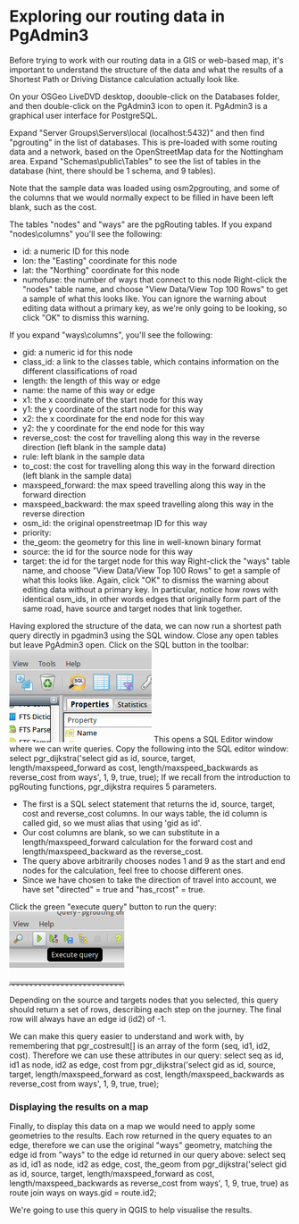 # Exploring our routing data in PgAdmin3

Before trying to work with our routing data in a GIS or web-based map, it's important to understand the structure of the data and what the results of a Shortest Path or Driving Distance calculation actually look like.

On your OSGeo LiveDVD desktop, doouble-click on the Databases folder, and then double-click on the PgAdmin3 icon to open it. PgAdmin3 is a graphical user interface for PostgreSQL.

Expand "Server Groups\Servers\local (localhost:5432)" and then find "pgrouting" in the list of databases. This is pre-loaded with some routing data and a network, based on the OpenStreetMap data for the Nottingham area. Expand "Schemas\public\Tables" to see the list of tables in the database (hint, there should be 1 schema, and 9 tables).

Note that the sample data was loaded using osm2pgrouting, and some of the columns that we would normally expect to be filled in have been left blank, such as the cost. 

The tables "nodes" and "ways" are the pgRouting tables. If you expand "nodes\columns" you'll see the following:
 * id: a numeric ID for this node
 * lon: the "Easting" coordinate for this node
 * lat: the "Northing" coordinate for this node
 * numofuse: the number of ways that connect to this node
Right-click the "nodes" table name, and choose "View Data/View Top 100 Rows" to get a sample of what this looks like. You can ignore the warning about editing data without a primary key, as we're only going to be looking, so click "OK" to dismiss this warning.

If you expand "ways\columns", you'll see the following:
 * gid: a numeric id for this node
 * class_id: a link to the classes table, which contains information on the different classifications of road
 * length: the length of this way or edge
 * name: the name of this way or edge
 * x1: the x coordinate of the start node for this way
 * y1: the y coordinate of the start node for this way
 * x2: the x coordinate for the end node for this way
 * y2: the y coordinate for the end node for this way
 * reverse_cost: the cost for travelling along this way in the reverse direction (left blank in the sample data)
 * rule: left blank in the sample data
 * to_cost: the cost for travelling along this way in the forward direction (left blank in the sample data)
 * maxspeed_forward: the max speed travelling along this way in the forward direction
 * maxspeed_backward: the max speed travelling along this way in the reverse direction
 * osm_id: the original openstreetmap ID for this way
 * priority: 
 * the_geom: the geometry for this line in well-known binary format
 * source: the id for the source node for this way
 * target: the id for the target node for this way
 Right-click the "ways" table name, and choose "View Data/View Top 100 Rows" to get a sample of what this looks like. Again, click "OK" to dismiss the warning about editing data without a primary key. In particular, notice how rows with identical osm_ids, in other words edges that originally form part of the same road, have source and target nodes that link together.

 Having explored the structure of the data, we can now run a shortest path query directly in pgadmin3 using the SQL window. Close any open tables but leave PgAdmin3 open. Click on the SQL button in the toolbar:
 ![SQL](/images/sql_button.png)
 This opens a SQL Editor window where we can write queries. Copy the following into the SQL editor window:
    select pgr_dijkstra('select gid as id, source, target, length/maxspeed_forward as cost, length/maxspeed_backwards as reverse_cost from ways', 1, 9, true, true);
If we recall from the introduction to pgRouting functions, pgr_dijkstra requires 5 parameters. 
 * The first is a SQL select statement that returns the id, source, target, cost and reverse_cost columns. In our ways table, the id column is called gid, so we must alias that using 'gid as id'. 
 * Our cost columns are blank, so we can substitute in a length/maxspeed_forward calculation for the forward cost and length/maxspeed_backward as the reverse_cost.
 * The query above arbitrarily chooses nodes 1 and 9 as the start and end nodes for the calculation, feel free to choose different ones.
 * Since we have chosen to take the direction of travel into account, we have set "directed" = true and "has_rcost" = true.

Click the green "execute query" button to run the query:
![Execute query](images/execute_query.png)

Depending on the source and targets nodes that you selected, this query should return a set of rows, describing each step on the journey. The final row will always have an edge id (id2) of -1.

We can make this query easier to understand and work with, by remembering that pgr_costresult[] is an array of the form (seq, id1, id2, cost). Therefore we can use these attributes in our query:
    select seq as id, id1 as node, id2 as edge, cost from pgr_dijkstra('select gid as id, source, target, length/maxspeed_forward as cost, length/maxspeed_backwards as reverse_cost from ways', 1, 9, true, true);

### Displaying the results on a map

Finally, to display this data on a map we would need to apply some geometries to the results. Each row returned in the query equates to an edge, therefore we can use the original "ways" geometry, matching the edge id from "ways" to the edge id returned in our query above:
    select seq as id, id1 as node, id2 as edge, cost, the_geom from pgr_dijkstra('select gid as id, source, target, length/maxspeed_forward as cost, length/maxspeed_backwards as reverse_cost from ways', 1, 9, true, true) as route join ways on ways.gid = route.id2;

We're going to use this query in QGIS to help visualise the results.

